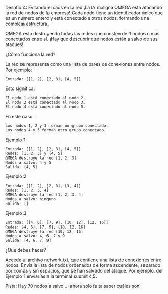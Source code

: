 Desafío 4: Evitando el caos en la red
¡La IA maligna ΩMEGA está atacando la red de nodos de la empresa! Cada nodo tiene un identificador único que es un número entero y está conectado a otros nodos, formando una compleja estructura.

ΩMEGA está destruyendo todas las redes que consten de 3 nodos o más conectados entre sí. ¡Hay que descubrir qué nodos están a salvo de sus ataques!

¿Cómo funciona la red? 

La red se representa como una lista de pares de conexiones entre nodos. Por ejemplo:

    Entrada: [[1, 2], [2, 3], [4, 5]]

Esto significa:

    El nodo 1 está conectado al nodo 2.
    El nodo 2 está conectado al nodo 3.
    El nodo 4 está conectado al nodo 5.

En este caso:

    Los nodos 1, 2 y 3 forman un grupo conectado.
    Los nodos 4 y 5 forman otro grupo conectado.

Ejemplo 1

    Entrada: [[1, 2], [2, 3], [4, 5]]
    Redes: [1, 2, 3] y [4, 5]
    ΩMEGA destruye la red [1, 2, 3]
    Nodos a salvo: 4 y 5
    Salida: [4, 5]

Ejemplo 2

    Entrada: [[1, 2], [2, 3], [3, 4]]
    Redes: [1, 2, 3, 4]
    ΩMEGA destruye la red [1, 2, 3, 4]
    Nodos a salvo: ninguno
    Salida: []

Ejemplo 3

    Entrada: [[4, 6], [7, 9], [10, 12], [12, 16]]
    Redes: [4, 6], [7, 9], [10, 12, 16]
    ΩMEGA destruye la red [10, 12, 16]
    Nodos a salvo: 4, 6, 7 y 9
    Salida: [4, 6, 7, 9]

¿Qué debes hacer?

Accede al archivo network.txt, que contiene una lista de conexiones entre nodos. Envía la lista de nodos ordenados de forma ascendente, separado por comas y sin espacios, que se han salvado del ataque. Por ejemplo, del Ejemplo 1 enviarías a la terminal submit 4,5.

Pista: Hay 70 nodos a salvo... ¡ahora sólo falta saber cuáles son!
